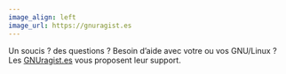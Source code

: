 ```yaml
---
image_align: left
image_url: https://gnuragist.es
---
```

Un soucis ? des questions ? Besoin d’aide avec votre ou vos GNU/Linux ? Les [GNUragist.es](https://gnuragist.es) vous proposent leur support.
